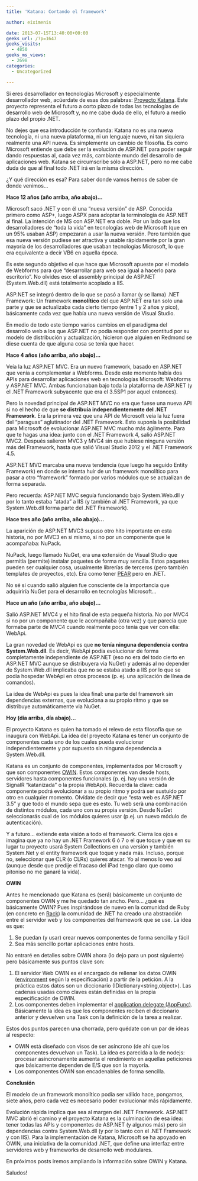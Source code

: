 ```yaml
---
title: 'Katana: Cortando el framework'

author: eiximenis

date: 2013-07-15T13:40:00+00:00
geeks_url: /?p=1647
geeks_visits:
  - 4850
geeks_ms_views:
  - 2698
categories:
  - Uncategorized

---
```

Si eres desarrollador en tecnologías Microsoft y especialmente desarrollador web, acúerdate de esas dos palabras: <a target="_blank" href="http://katanaproject.codeplex.com/" rel="noopener noreferrer">Proyecto Katana</a>. Este proyecto representa el futuro a corto plazo de todas las tecnologías de desarrollo web de Microsoft y, no me cabe duda de ello, el futuro a medio plazo del propio .NET.

No dejes que esa introducción te confunda: Katana no es una nueva tecnología, ni una nueva plataforma, ni un lenguaje nuevo, ni tan siquiera realmente una API nueva. Es simplemente un cambio de filosofía. Es como Microsoft entiende que debe ser la evolución de ASP.NET para poder seguir dando respuestas al, cada vez más, cambiante mundo del desarrollo de aplicaciones web. Katana se circumscribe sólo a ASP.NET, pero no me cabe duda de que al final todo .NET irá en la misma dirección.

¿Y qué dirección es esa? Para saber donde vamos hemos de saber de donde venimos...

**Hace 12 años (año arriba, año abajo)...**

Microsoft sacó .NET y con él una &ldquo;nueva versión&rdquo; de ASP. Conocida primero como ASP+, luego ASPX para adoptar la terminología de ASP.NET al final. La intención de MS con ASP.NET era doble. Por un lado que los desarrolladores de &ldquo;toda la vida&rdquo; en tecnologías web de Microsoft (que en un 95% usaban ASP) empezaran a usar la nueva versión. Pero también que esa nueva versión pudiese ser atractiva y usable rápidamente por la gran mayoría de los desarrolladores que usaban tecnologías Microsoft, lo que era equivalente a decir VB6 en aquella época.

Es este segundo objetivo el que hace que Microsoft apueste por el modelo de Webforms para que &ldquo;desarrollar para web sea igual a hacerlo para escritorio&rdquo;. No olvides eso: el assembly principal de ASP.NET (System.Web.dll) está totalmente acoplado a IIS.

ASP.NET se integró dentro de lo que se pasó a llamar (y se llama) .NET Framework: Un framework **monolítico** del que ASP.NET era tan solo una parte y que se actualizaba cada cierto tiempo (entre 1 y 2 años y pico), básicamente cada vez que había una nueva versión de Visual Studio.

En medio de todo este tiempo varios cambios en el paradigma del desarrollo web a los que ASP.NET no podía responder con prontitud por su modelo de distribución y actualización, hicieron que alguien en Redmond se diese cuenta de que alguna cosa se tenía que hacer.

**Hace 4 años (año arriba, año abajo)...**

Veía la luz ASP.NET MVC. Era un nuevo framework, basado en ASP.NET que venía a complementar a Webforms. Desde este momento había dos APIs para desarrollar aplicaciones web en tecnologías Microsoft: Webforms y ASP.NET MVC. Ambas funcionaban bajo toda la plataforma de ASP.NET (y el .NET Framework subyacente que era el 3.5SP1 por aquel entonces).

Pero la novedad principal de ASP.NET MVC no era que fuese una nueva API si no el hecho de que **se distribuía independientemente del .NET Framework**. Era la primera vez que una API de Microsoft veía la luz fuera del &ldquo;paraguas&rdquo; aglutinador del .NET Framework. Esto suponía la posibilidad para Microsoft de evolucionar ASP.NET MVC mucho más ágilmente. Para que te hagas una idea: junto con el .NET Framework 4, salió ASP.NET MVC2. Después salieron MVC3 y MVC4 sin que hubiese ninguna versión más del Framework, hasta que salió Visual Studio 2012 y el .NET Framework 4.5.

ASP.NET MVC marcaba una nueva tendencia (que luego ha seguido Entity Framework) en donde se intenta huir de un framework monolítico para pasar a otro &ldquo;framework&rdquo; formado por varios módulos que se actualizan de forma separada.

Pero recuerda: ASP.NET MVC seguía funcionando bajo System.Web.dll y por lo tanto estaba &ldquo;atada&rdquo; a IIS (y también al .NET Framework, ya que System.Web.dll forma parte del .NET Framework).

**Hace tres año (año arriba, año abajo)...**

La aparición de ASP.NET MVC3 supuso otro hito importante en esta historia, no por MVC3 en si mismo, si no por un componente que le acompañaba: NuPack.

NuPack, luego llamado NuGet, era una extensión de Visual Studio que permitía (permite) instalar paquetes de forma muy sencilla. Estos paquetes pueden ser cualquier cosa, usualmente librerías de terceros (pero también templates de proyectos, etc). Era como tener <a target="_blank" href="http://pear.php.net/" rel="noopener noreferrer">PEAR</a> pero en .NET.

No sé si cuando salió alguien fue consciente de la importancia que adquiriría NuGet para el desarrollo en tecnologías Microsoft...

**Hace un año (año arriba, año abajo)...**

Salió ASP.NET MVC4 y el hito final de esta pequeña historia. No por MVC4 si no por un componente que le acompañaba (otra vez) y que parecía que formaba parte de MVC4 cuando realmente poco tenía que ver con ella: WebApi.

La gran novedad de WebApi es que **no tenía ninguna dependencia contra System.Web.dll**. Es decir, WebApi podía evolucionar de forma completamente independiente de ASP.NET (eso no era del todo cierto en ASP.NET MVC aunque se distribuyera via NuGet) y además al no depender de System.Web.dll implicaba que no se estaba atado a IIS por lo que se podía hospedar WebApi en otros procesos (p. ej. una aplicación de línea de comandos).

La idea de WebApi es pues la idea final: una parte del framework sin dependencias externas, que evoluciona a su propio ritmo y que se distribuye automáticamente via NuGet.

**Hoy (día arriba, día abajo)...**

El proyecto Katana es quien ha tomado el relevo de esta filosofía que se inaugura con WebApi. La idea del proyecto Katana es tener un conjunto de componentes cada uno de los cuales pueda evolucionar independientemente y por supuesto sin ninguna dependencia a System.Web.dll.

Katana es un conjunto de componentes, implementados por Microsoft y que son componentes <a target="_blank" href="http://owin.org/" rel="noopener noreferrer">OWIN</a>. Estos componentes van desde hosts, servidores hasta componentes funcionales (p. ej. hay una versión de SignalR &ldquo;katanizada&rdquo; o la propia WebApi). Recuerda la clave: cada componente podrá evolucionar a su propio ritmo y podrá ser sustuído por otro en cualquier momento. Olvídate de decir que &ldquo;esta web es ASP.NET 3.5&rdquo; y que todo el mundo sepa que es esto. Tu web ser&agrave; una combinación de distintos módulos, cada uno con su propia versión. Desde NuGet seleccionarás cual de los módulos quieres usar (p.ej. un nuevo módulo de autenticación).

Y a futuro... extiende esta visión a todo el framework. Cierra los ojos e imagina que ya no hay un .NET Framework 6 ó 7 o el que toque y que en su lugar tu proyecto usará System.Collections en una versión y también System.Net y el entity framework que toque y nada más. Incluso, porque no, seleccionar que CLR (o CLRs) quieres atacar. Yo al menos lo veo así (aunque desde que predije el fracaso del iPad tengo claro que como pitoniso no me ganaré la vida).

**OWIN**

Antes he mencionado que Katana es (será) básicamente un conjunto de componentes OWIN y me he quedado tan ancho. Pero... ¿qué es básicamente OWIN? Pues inspirándose de nuevo en la comunidad de Ruby (en concreto en <a target="_blank" href="http://rack.github.io/" rel="noopener noreferrer">Rack</a>) la comunidad de .NET ha creado una abstracción entre el servidor web y los componentes del framework que se use. La idea es que:

  1. Se puedan (y usar) crear nuevos componentes de forma sencilla y fácil
  2. Sea más sencillo portar aplicaciones entre hosts.

No entraré en detalles sobre OWIN ahora (lo dejo para un post siguiente) pero básicamente sus puntos clave son:

  1. El servidor Web OWIN es el encargado de rellenar los datos OWIN (<a target="_blank" href="http://owin.org/spec/owin-1.0.0.html#_3.2._Environment" rel="noopener noreferrer">environment</a> según la especificación) a partir de la petición. A la práctica estos datos son un diccionario (IDictionary<string,object>). Las cadenas usadas como claves están definidas en la propia especificación de OWIN.
  2. Los componentes deben implementar el <a target="_blank" href="http://owin.org/spec/owin-1.0.0.html#ApplicationDelegate" rel="noopener noreferrer">application delegate (AppFunc)</a>. Básicamente la idea es que los componentes reciben el diccionario anterior y devuelven una Task con la definición de la tarea a realizar.

Estos dos puntos parecen una chorrada, pero quédate con un par de ideas al respecto:

  * OWIN está diseñado con visos de ser asíncrono (de ahí que los componentes devuelvan un Task). La idea es parecida a la de nodejs: procesar asíncronamente aumenta el rendimiento en aquellas peticiones que básicamente dependen de E/S que son la mayoría.
  * Los componentes OWIN son encadenables de forma sencilla.

**Conclusión**

El modelo de un framework monolítico podía ser válido hace, pongamos, siete años, pero cada vez es necesario poder evolucionar más rápidamente.

Evolución rápida implica que sea al margen del .NET Framework. ASP.NET MVC abrió el camino y el proyecto Katana es la culminación de esa idea: tener todas las APIs y componentes de ASP.NET (y algunos más) pero sin dependencias contra System.Web.dll (y por lo tanto con el .NET Framework y con IIS). Para la implementación de Katana, Microsoft se ha apoyado en OWIN, una iniciativa de la comunidad .NET, que define una interfaz entre servidores web y frameworks de desarrollo web modulares.

En próximos posts iremos ampliando la información sobre OWIN y Katana.

Saludos!